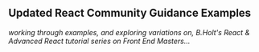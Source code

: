 ## Updated React Community Guidance Examples


_working through examples, and exploring variations on, B.Holt's React & Advanced React tutorial series on Front End Masters..._
